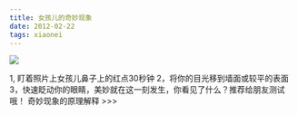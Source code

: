 ```yaml
---
title: 女孩儿的奇妙现象
date: 2012-02-22
tags: xiaonei
---
```


![](http://ww3.sinaimg.cn/large/4bc2a2bajw1f39srrw4oij20c30fyt9w.jpg)

1, 盯着照片上女孩儿鼻子上的红点30秒钟 2，将你的目光移到墙面或较平的表面 3，快速眨动你的眼睛，美妙就在这一刻发生，你看见了什么？推荐给朋友测试哦！ 奇妙现象的原理解释 >>>
